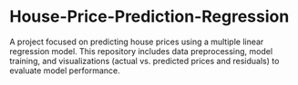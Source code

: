 # House-Price-Prediction-Regression
A project focused on predicting house prices using a multiple linear regression model. This repository includes data preprocessing, model training, and visualizations (actual vs. predicted prices and residuals) to evaluate model performance.
